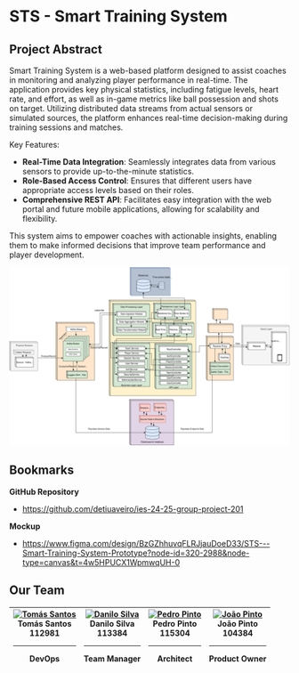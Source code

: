 
# STS - Smart Training System



## Project Abstract

Smart Training System is a web-based platform designed to assist coaches in monitoring and analyzing player performance in real-time. The application provides key physical statistics, including fatigue levels, heart rate, and effort, as well as in-game metrics like ball possession and shots on target. Utilizing distributed data streams from actual sensors or simulated sources, the platform enhances real-time decision-making during training sessions and matches.

Key Features:

- **Real-Time Data Integration**: Seamlessly integrates data from various sensors to provide up-to-the-minute statistics.
- **Role-Based Access Control**: Ensures that different users have appropriate access levels based on their roles.
- **Comprehensive REST API**: Facilitates easy integration with the web portal and future mobile applications, allowing for scalability and flexibility.

This system aims to empower coaches with actionable insights, enabling them to make informed decisions that improve team performance and player development.

![System Architecture Diagram](/docs/resources/architecture/1.0.0/architecture.1.0.0.svg)

## Bookmarks

**GitHub Repository**

- https://github.com/detiuaveiro/ies-24-25-group-project-201

**Mockup**

- https://www.figma.com/design/BzGZhhuvqFLRJjauDoeD33/STS---Smart-Training-System-Prototype?node-id=320-2988&node-type=canvas&t=4w5HPUCX1WpmwqUH-0



## Our Team 

| <div align="center"><a href="https://github.com/tomasf18"><img src="https://avatars.githubusercontent.com/u/122024767?v=4" width="150px;" alt="Tomás Santos"/></a><br/><strong>Tomás Santos</strong><br/>112981<br/><hr/>DevOps</div> | <div align="center"><a href="https://github.com/DaniloMicael"><img src="https://avatars.githubusercontent.com/u/115811245?v=4" width="150px;" alt="Danilo Silva"/></a><br/><strong>Danilo Silva</strong><br/>113384<br/><hr/>Team Manager</div> | <div align="center"><a href="https://github.com/pedropintoo"><img src="https://avatars.githubusercontent.com/u/120741472?v=4" width="150px;" alt="Pedro Pinto"/></a><br/><strong>Pedro Pinto</strong><br/>115304<br/><hr/>Architect</div> | <div align="center"><a href="https://github.com/jpapinto"><img src="https://avatars.githubusercontent.com/u/81636006?v=4" width="150px;" alt="João Pinto"/></a><br/><strong>João Pinto</strong><br/>104384<br/><hr/>Product Owner</div> |
| --- | --- | --- | --- |